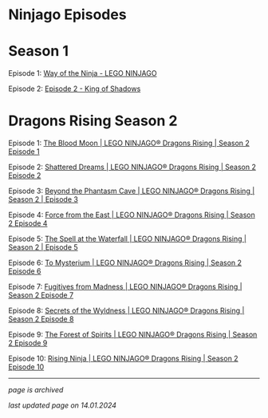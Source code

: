 # Ninjago Episodes

# Season 1

Episode 1: [Way of the Ninja - LEGO NINJAGO](https://youtu.be/MkGk0B6Au6c?si=fQdfmqxD-OPF7mjG)

Episode 2: [Episode 2 - King of Shadows](https://youtu.be/YPogwwOFztY?si=pddm6tUkB05mw1DS)

# Dragons Rising Season 2

Episode 1: [The Blood Moon | LEGO NINJAGO® Dragons Rising | Season 2 Episode 1](https://youtu.be/OwyrgJTvT64?si=fqwBd_hs-_yLh0Eq)

Episode 2: [Shattered Dreams | LEGO NINJAGO® Dragons Rising | Season 2 Episode 2](https://youtu.be/NkPurwGQV1w?si=Fo1NLXZk_YWAGHlR)

Episode 3: [Beyond the Phantasm Cave | LEGO NINJAGO® Dragons Rising | Season 2 | Episode 3](https://youtu.be/S0PA7VPv8uY?si=U7e_b76JeA5a-Nda)

Episode 4: [Force from the East | LEGO NINJAGO® Dragons Rising | Season 2 Episode 4](https://youtu.be/GXw_RNZzRoY?si=Z91lS3wpmMjw4zXc)

Episode 5: [The Spell at the Waterfall | LEGO NINJAGO® Dragons Rising | Season 2 | Episode 5](https://youtu.be/pSh1OyT9J6U?si=RgjquVW9oV3Ht_9z)

Episode 6: [To Mysterium | LEGO NINJAGO® Dragons Rising | Season 2 Episode 6](https://youtu.be/Z0yR08aEGM0?si=EUpzknYy1ZjfzDX0)

Episode 7: [Fugitives from Madness | LEGO NINJAGO® Dragons Rising | Season 2 Episode 7](https://youtu.be/G0vi-UKK-8E?si=mq4ktWn9_0nXzD1M)

Episode 8: [Secrets of the Wyldness | LEGO NINJAGO® Dragons Rising | Season 2 Episode 8](https://youtu.be/128l2peM5Cc?si=xVndGxlCGr2Mq9cQ)

Episode 9: [The Forest of Spirits | LEGO NINJAGO® Dragons Rising | Season 2 Episode 9](https://youtu.be/usHWmk6sJ6U?si=9DvGWfXjW5m2I3SR)

Episode 10: [Rising Ninja | LEGO NINJAGO® Dragons Rising | Season 2 Episode 10](https://youtu.be/oLJYvxP210w?si=YpTrD9ksVlPOGoIm)

---

*page is archived*

*last updated page on 14.01.2024*
